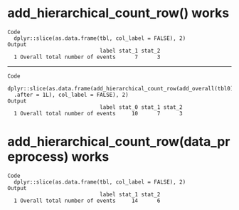# add_hierarchical_count_row() works

    Code
      dplyr::slice(as.data.frame(tbl, col_label = FALSE), 2)
    Output
                                 label stat_1 stat_2
      1 Overall total number of events      7      3

---

    Code
      dplyr::slice(as.data.frame(add_hierarchical_count_row(add_overall(tbl0),
      .after = 1L), col_label = FALSE), 2)
    Output
                                 label stat_0 stat_1 stat_2
      1 Overall total number of events     10      7      3

# add_hierarchical_count_row(data_preprocess) works

    Code
      dplyr::slice(as.data.frame(tbl, col_label = FALSE), 2)
    Output
                                 label stat_1 stat_2
      1 Overall total number of events     14      6


